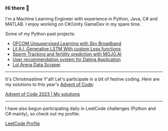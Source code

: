 ### Hi there 👋

I'm a Machine Learning Engineer with experience in Python, Java, C# and MATLAB. 
I enjoy working on C#/Unity GameDev in my spare time.

Some of my Python past projects: 

- [OFCOM Unsupervised Learning with Sky Broadband](https://github.com/MikeMNelhams/SkyBroadbandProject)
- [Lil A.I. Generative LSTM With custom Loss functions](https://github.com/MikeMNelhams/Lil-A.I.-Approaches-to-Rap-Lyric-Generation)
- [Sperm Tracking and fertility prediction with MOJO.AI](https://github.com/MikeMNelhams/SpermTracking)
- [User recommendation system for Dating Application](https://github.com/MikeMNelhams/Recommender-System-for-User-User-Ratings)
- [Lol Arena Data Scraper](https://github.com/MikeMNelhams/LoL_ArenaDataScraper)
  
---

 It's Christmastime Y'all! Let's participate in a bit of festive coding. Here are my solutions to this year's [Advent of Code](https://adventofcode.com/2023):

[Advent of Code 2023 | My solutions](https://github.com/MikeMNelhams/Advent-of-Code-2023)

---

I have also begun participating daily in LeetCode challenges (Python and C# mainly), so check out my profile:

[LeetCode Profile](https://leetcode.com/MikeMNelhams/)
